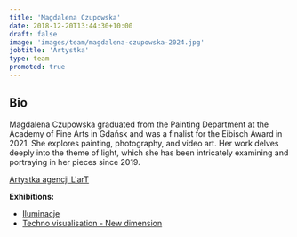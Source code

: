 ```yaml
---
title: 'Magdalena Czupowska'
date: 2018-12-20T13:44:30+10:00
draft: false
image: 'images/team/magdalena-czupowska-2024.jpg'
jobtitle: 'Artystka'
type: team
promoted: true
---
```


## Bio

Magdalena Czupowska graduated from the Painting Department at the Academy of Fine Arts in Gdańsk and was a finalist for the Eibisch Award in 2021. She explores painting, photography, and video art. Her work delves deeply into the theme of light, which she has been intricately examining and portraying in her pieces since 2019.

[Artystka agencji L'arT](https://lartagency.com/pl/collections/magdalena-czupowska)

**Exhibitions:**

- [Iluminacje](/wystawy/iluminacje)
- [Techno visualisation - New dimension](/wystawy/techno-visualisation)